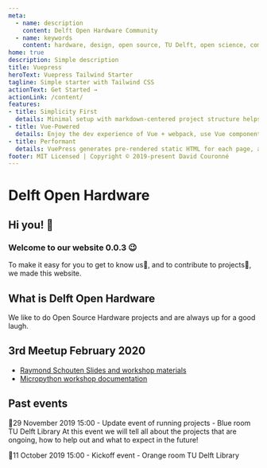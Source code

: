 ```yaml
---
meta:
  - name: description
    content: Delft Open Hardware Community
  - name: keywords
    content: hardware, design, open source, TU Delft, open science, community, meetups 
home: true
description: Simple description
title: Vuepress
heroText: Vuepress Tailwind Starter
tagline: Simple starter with Tailwind CSS
actionText: Get Started →
actionLink: /content/
features:
- title: Simplicity First
  details: Minimal setup with markdown-centered project structure helps you focus on writing.
- title: Vue-Powered
  details: Enjoy the dev experience of Vue + webpack, use Vue components in markdown, and develop custom themes with Vue.
- title: Performant
  details: VuePress generates pre-rendered static HTML for each page, and runs as an SPA once a page is loaded.
footer: MIT Licensed | Copyright © 2019-present David Couronné
---
```


# Delft Open Hardware
## Hi you! 👋
### Welcome to our website 0.0.3 😉

To make it easy for you to get to know us🤝, and to contribute to projects💪, we made this website.


## What is Delft Open Hardware
We like to do Open Source Hardware projects and are always up for a good laugh.

## 3rd Meetup February 2020
- [Raymond Schouten Slides and workshop materials](https://tudl1086.home.xs4all.nl/arduinoworkshop/index-arduinoworkshop.htm)
- [Micropython workshop documentation](https://docs.google.com/document/d/1xvpGJrCXErw-azy3JbZFp2p5_AyC7D5WExE5tsKmq9k/edit?usp=sharing)

## Past events
📆29 November 2019 15:00 - Update event of running projects - Blue room TU Delft Library
At this event we will tell all about the projects that are ongoing, how to help out and what to expect in the future!

📆11 October 2019 15:00 - Kickoff event - Orange room TU Delft Library
